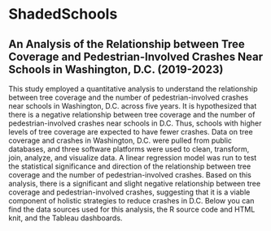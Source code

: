 # ShadedSchools
## An Analysis of the Relationship between Tree Coverage and Pedestrian-Involved Crashes Near Schools in Washington, D.C. (2019-2023)

This study employed a quantitative analysis to understand the relationship between tree coverage and the number of pedestrian-involved crashes near schools in Washington, D.C. across five years. It is hypothesized that there is a negative relationship between tree coverage and the number of pedestrian-involved crashes near schools in D.C. Thus, schools with higher levels of tree coverage are expected to have fewer crashes. Data on tree coverage and crashes in Washington, D.C. were pulled from public databases, and three software platforms were used to clean, transform, join, analyze, and visualize data. A linear regression model was run to test the statistical significance and direction of the relationship between tree coverage and the number of pedestrian-involved crashes. Based on this analysis, there is a significant and slight negative relationship between tree coverage and pedestrian-involved crashes, suggesting that it is a viable component of holistic strategies to reduce crashes in D.C.
Below you can find the data sources used for this analysis, the R source code and HTML knit, and the Tableau dashboards. 

